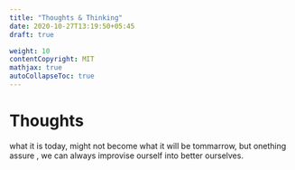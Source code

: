 ```yaml
---
title: "Thoughts & Thinking"
date: 2020-10-27T13:19:50+05:45
draft: true

weight: 10
contentCopyright: MIT
mathjax: true
autoCollapseToc: true
---
```


# Thoughts

what it is today, might not become what it will be tommarrow, but onething assure , we can always improvise ourself into better ourselves.
